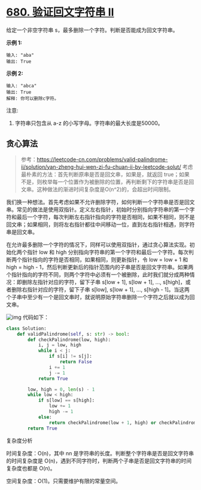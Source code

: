 # [680. 验证回文字符串 Ⅱ](https://leetcode-cn.com/problems/valid-palindrome-ii/)

给定一个非空字符串 s，最多删除一个字符。判断是否能成为回文字符串。

**示例 1:**

    输入: "aba"
    输出: True
**示例 2:**

    输入: "abca"
    输出: True
    解释: 你可以删除c字符。
注意:

1. 字符串只包含从 a-z 的小写字母。字符串的最大长度是50000。

## 贪心算法
>参考：https://leetcode-cn.com/problems/valid-palindrome-ii/solution/yan-zheng-hui-wen-zi-fu-chuan-ii-by-leetcode-solut/
考虑最朴素的方法：首先判断原串是否是回文串，如果是，就返回 true；如果不是，则枚举每一个位置作为被删除的位置，再判断剩下的字符串是否是回文串。这种做法的渐进时间复杂度是O(n^2)的，会超出时间限制。

我们换一种想法。首先考虑如果不允许删除字符，如何判断一个字符串是否是回文串。常见的做法是使用双指针。定义左右指针，初始时分别指向字符串的第一个字符和最后一个字符，每次判断左右指针指向的字符是否相同，如果不相同，则不是回文串；如果相同，则将左右指针都往中间移动一位，直到左右指针相遇，则字符串是回文串。

在允许最多删除一个字符的情况下，同样可以使用双指针，通过贪心算法实现。初始化两个指针 low 和 high 分别指向字符串的第一个字符和最后一个字符。每次判断两个指针指向的字符是否相同，如果相同，则更新指针，令 low = low + 1 和 high = high - 1，然后判断更新后的指针范围内的子串是否是回文字符串。如果两个指针指向的字符不同，则两个字符中必须有一个被删除，此时我们就分成两种情况：即删除左指针对应的字符，留下子串 s[low + 1], s[low + 1], ..., s[high]，或者删除右指针对应的字符，留下子串 s[low], s[low + 1], ..., s[high - 1]。当这两个子串中至少有一个是回文串时，就说明原始字符串删除一个字符之后就以成为回文串。

![img](https://assets.leetcode-cn.com/solution-static/680/680_fig1.png)
代码如下：
```python
class Solution:
    def validPalindrome(self, s: str) -> bool:
        def checkPalindrome(low, high):
            i, j = low, high
            while i < j:
                if s[i] != s[j]:
                    return False
                i += 1
                j -= 1
            return True

        low, high = 0, len(s) - 1
        while low < high:
            if s[low] == s[high]: 
                low += 1
                high -= 1
            else:
                return checkPalindrome(low + 1, high) or checkPalindrome(low, high - 1)
        return True
```
复杂度分析

时间复杂度：O(n)，其中 nn 是字符串的长度。判断整个字符串是否是回文字符串的时间复杂度是 O(n)，遇到不同字符时，判断两个子串是否是回文字符串的时间复杂度也都是 O(n)。

空间复杂度：O(1)。只需要维护有限的常量空间。


